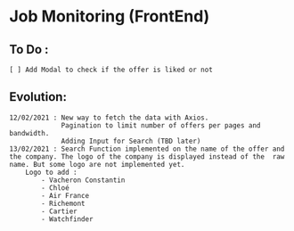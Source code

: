 # Job Monitoring (FrontEnd)

## To Do :
    [ ] Add Modal to check if the offer is liked or not

## Evolution:
    12/02/2021 : New way to fetch the data with Axios. 
                 Pagination to limit number of offers per pages and bandwidth. 
                 Adding Input for Search (TBD later)
    13/02/2021 : Search Function implemented on the name of the offer and the company. The logo of the company is displayed instead of the  raw name. But some logo are not implemented yet.
        Logo to add :
            - Vacheron Constantin
            - Chloé
            - Air France
            - Richemont
            - Cartier
            - Watchfinder